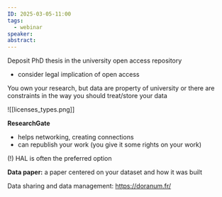 ```yaml
---
ID: 2025-03-05-11:00
tags:
  - webinar
speaker: 
abstract:
---
```

 Deposit PhD thesis in the university open access repository
 - consider legal implication of open access

You own your research, but data are property of university or there are constraints in the way you should treat/store your data

![[licenses_types.png]]

**ResearchGate**
- helps networking, creating connections
- can republish your work (you give it some rights on your work)

(!) HAL is often the preferred option

**Data paper:** a paper centered on your dataset and how it was built

Data sharing and data management: https://doranum.fr/


